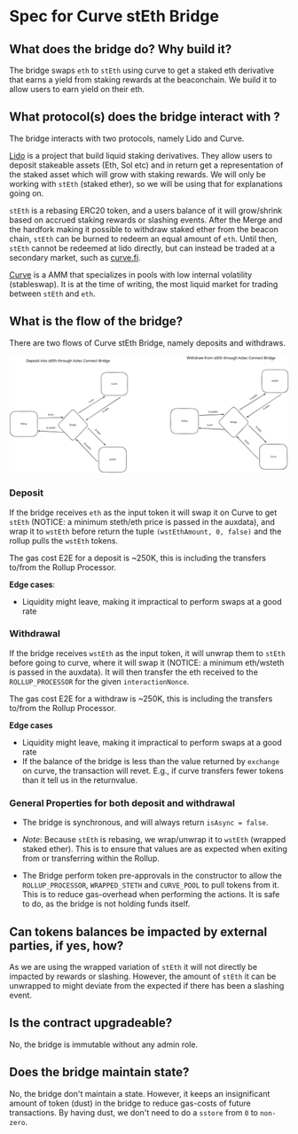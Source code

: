 # Spec for Curve stEth Bridge

## What does the bridge do? Why build it?

The bridge swaps `eth` to `stEth` using curve to get a staked eth derivative that earns a yield from staking rewards at the beaconchain. We build it to allow users to earn yield on their eth.

## What protocol(s) does the bridge interact with ?

The bridge interacts with two protocols, namely Lido and Curve.

[Lido](https://lido.fi/) is a project that build liquid staking derivatives. They allow users to deposit stakeable assets (Eth, Sol etc) and in return get a representation of the staked asset which will grow with staking rewards. We will only be working with `stEth` (staked ether), so we will be using that for explanations going on.

`stEth` is a rebasing ERC20 token, and a users balance of it will grow/shrink based on accrued staking rewards or slashing events. After the Merge and the hardfork making it possible to withdraw staked ether from the beacon chain, `stEth` can be burned to redeem an equal amount of `eth`. Until then, `stEth` cannot be redeemed at lido directly, but can instead be traded at a secondary market, such as [curve.fi](https://curve.fi/steth).

[Curve](https://curve.fi/) is a AMM that specializes in pools with low internal volatility (stableswap). It is at the time of writing, the most liquid market for trading between `stEth` and `eth`.

## What is the flow of the bridge?

There are two flows of Curve stEth Bridge, namely deposits and withdraws.

![Lido flows](./CurveStethBridge.svg)

### Deposit

If the bridge receives `eth` as the input token it will swap it on Curve to get `stEth` (NOTICE: a minimum steth/eth price is passed in the auxdata), and wrap it to `wstEth` before return the tuple `(wstEthAmount, 0, false)` and the rollup pulls the `wstEth` tokens.

The gas cost E2E for a deposit is ~250K, this is including the transfers to/from the Rollup Processor.

**Edge cases**:

- Liquidity might leave, making it impractical to perform swaps at a good rate

### Withdrawal

If the bridge receives `wstEth` as the input token, it will unwrap them to `stEth` before going to curve, where it will swap it (NOTICE: a minimum eth/wsteth is passed in the auxdata). 
It will then transfer the eth received to the `ROLLUP_PROCESSOR` for the given `interactionNonce`.

The gas cost E2E for a withdraw is ~250K, this is including the transfers to/from the Rollup Processor.

**Edge cases**

- Liquidity might leave, making it impractical to perform swaps at a good rate
- If the balance of the bridge is less than the value returned by `exchange` on curve, the transaction will revet. E.g., if curve transfers fewer tokens than it tell us in the returnvalue.

### General Properties for both deposit and withdrawal

- The bridge is synchronous, and will always return `isAsync = false`.

- _Note_: Because `stEth` is rebasing, we wrap/unwrap it to `wstEth` (wrapped staked ether). This is to ensure that values are as expected when exiting from or transferring within the Rollup.

- The Bridge perform token pre-approvals in the constructor to allow the `ROLLUP_PROCESSOR`, `WRAPPED_STETH` and `CURVE_POOL` to pull tokens from it. This is to reduce gas-overhead when performing the actions. It is safe to do, as the bridge is not holding funds itself.

## Can tokens balances be impacted by external parties, if yes, how?

As we are using the wrapped variation of `stEth` it will not directly be impacted by rewards or slashing. However, the amount of `stEth` it can be unwrapped to might deviate from the expected if there has been a slashing event.

## Is the contract upgradeable?

No, the bridge is immutable without any admin role.

## Does the bridge maintain state?

No, the bridge don't maintain a state. However, it keeps an insignificant amount of token (dust) in the bridge to reduce gas-costs of future transactions. By having dust, we don't need to do a `sstore` from `0` to `non-zero`.
